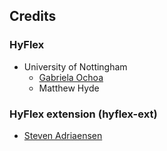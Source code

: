 ## Credits

### HyFlex
- University of Nottingham
  - [Gabriela Ochoa](https://en.wikipedia.org/wiki/Gabriela_Ochoa)
  - Matthew Hyde

### HyFlex extension (hyflex-ext)
- [Steven Adriaensen](https://ml.informatik.uni-freiburg.de/profile/adriaensen/)